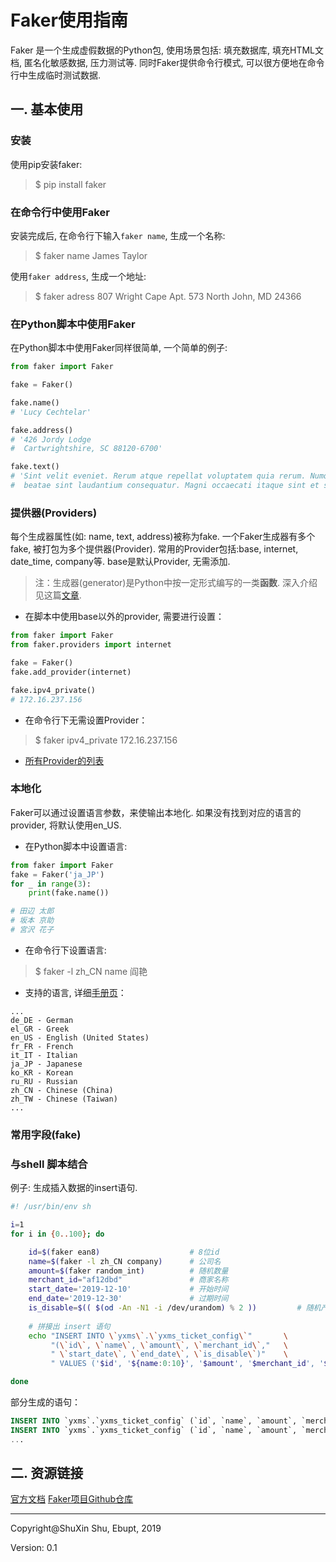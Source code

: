 # Faker使用指南

Faker 是一个生成虚假数据的Python包, 使用场景包括: 填充数据库, 填充HTML文档, 匿名化敏感数据, 压力测试等. 同时Faker提供命令行模式, 可以很方便地在命令行中生成临时测试数据.

## 一. 基本使用

### 安装

使用pip安装faker:
> $ pip install faker

### 在命令行中使用Faker

安装完成后, 在命令行下输入`faker name`, 生成一个名称:
> $ faker name
> James Taylor

使用`faker address`, 生成一个地址:
> $ faker adress
> 807 Wright Cape Apt. 573
> North John, MD 24366

### 在Python脚本中使用Faker
在Python脚本中使用Faker同样很简单, 一个简单的例子:
```Python
from faker import Faker

fake = Faker()

fake.name()
# 'Lucy Cechtelar'

fake.address()
# '426 Jordy Lodge
#  Cartwrightshire, SC 88120-6700'

fake.text()
# 'Sint velit eveniet. Rerum atque repellat voluptatem quia rerum. Numquam excepturi
#  beatae sint laudantium consequatur. Magni occaecati itaque sint et sit tempore. Nesciunt

```

### 提供器(Providers)
每个生成器属性(如: name, text, address)被称为fake. 一个Faker生成器有多个fake, 被打包为多个提供器(Provider). 常用的Provider包括:base, internet, date_time, company等. base是默认Provider, 无需添加.

> 注：生成器(generator)是Python中按一定形式编写的一类**函数**. 深入介绍见这篇[文章](https://nvie.com/posts/iterators-vs-generators/).

- 在脚本中使用base以外的provider, 需要进行设置：

```Python
from faker import Faker
from faker.providers import internet

fake = Faker()
fake.add_provider(internet)

fake.ipv4_private()
# 172.16.237.156
```
- 在命令行下无需设置Provider：
> $ faker ipv4_private
> 172.16.237.156
- [所有Provider的列表](https://faker.readthedocs.io/en/master/providers.html)

### 本地化

Faker可以通过设置语言参数，来使输出本地化. 如果没有找到对应的语言的provider, 将默认使用en_US.

- 在Python脚本中设置语言:
```python
from faker import Faker
fake = Faker('ja_JP')
for _ in range(3):
    print(fake.name())

# 田辺 太郎
# 坂本 京助
# 宮沢 花子
```

- 在命令行下设置语言:
> $ faker -l zh_CN name
> 阎艳

- 支持的语言, 详细[手册页](https://faker.readthedocs.io/en/master/)：
```
...
de_DE - German
el_GR - Greek
en_US - English (United States)
fr_FR - French
it_IT - Italian
ja_JP - Japanese
ko_KR - Korean
ru_RU - Russian
zh_CN - Chinese (China)
zh_TW - Chinese (Taiwan)
...
```
### 常用字段(fake)



### 与shell 脚本结合
例子: 生成插入数据的insert语句.
```bash
#! /usr/bin/env sh

i=1
for i in {0..100}; do

    id=$(faker ean8)					# 8位id
    name=$(faker -l zh_CN company)		# 公司名
    amount=$(faker random_int)			# 随机数量
    merchant_id="af12dbd"				# 商家名称
    start_date='2019-12-10'				# 开始时间
    end_date='2019-12-30'				# 过期时间
    is_disable=$(( $(od -An -N1 -i /dev/urandom) % 2 )) 		# 随机产生1 or 0
    
    # 拼接出 insert 语句
    echo "INSERT INTO \`yxms\`.\`yxms_ticket_config\`"       \
         "(\`id\`, \`name\`, \`amount\`, \`merchant_id\`,"   \
         " \`start_date\`, \`end_date\`, \`is_disable\`)"    \
         " VALUES ('$id', '${name:0:10}', '$amount', '$merchant_id', '$start_date', '$end_date', '$is_disable');"

done
```
部分生成的语句：
```sql
INSERT INTO `yxms`.`yxms_ticket_config` (`id`, `name`, `amount`, `merchant_id`,  `start_date`, `end_date`, `is_disable`)  VALUES ('39825971', '凌云网络有限公司', '2201', 'af12dbd', '2019-12-10', '2019-12-30', '0');
INSERT INTO `yxms`.`yxms_ticket_config` (`id`, `name`, `amount`, `merchant_id`,  `start_date`, `end_date`, `is_disable`)  VALUES ('01152449', '信诚致远网络有限公司', '926', 'af12dbd', '2019-12-10', '2019-12-30', '1');
...
```

## 二. 资源链接

[官方文档](https://faker.readthedocs.io/en/master/)
[Faker项目Github仓库](https://github.com/joke2k/faker)

-------------------------------------------------------
Copyright@ShuXin Shu, Ebupt, 2019

Version: 0.1